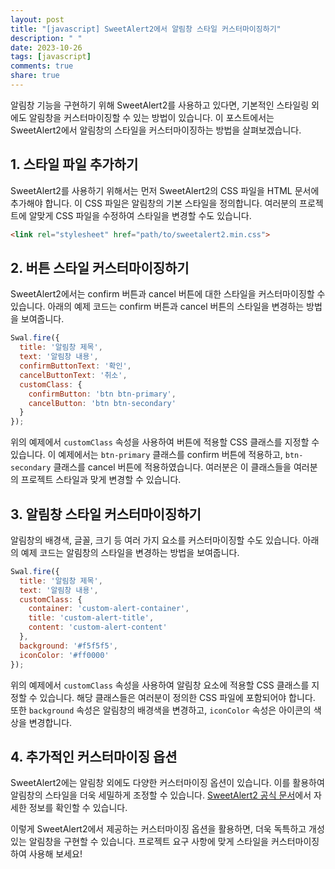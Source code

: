 ```yaml
---
layout: post
title: "[javascript] SweetAlert2에서 알림창 스타일 커스터마이징하기"
description: " "
date: 2023-10-26
tags: [javascript]
comments: true
share: true
---
```


알림창 기능을 구현하기 위해 SweetAlert2를 사용하고 있다면, 기본적인 스타일링 외에도 알림창을 커스터마이징할 수 있는 방법이 있습니다. 이 포스트에서는 SweetAlert2에서 알림창의 스타일을 커스터마이징하는 방법을 살펴보겠습니다.

## 1. 스타일 파일 추가하기

SweetAlert2를 사용하기 위해서는 먼저 SweetAlert2의 CSS 파일을 HTML 문서에 추가해야 합니다. 이 CSS 파일은 알림창의 기본 스타일을 정의합니다. 여러분의 프로젝트에 알맞게 CSS 파일을 수정하여 스타일을 변경할 수도 있습니다.

```html
<link rel="stylesheet" href="path/to/sweetalert2.min.css">
```

## 2. 버튼 스타일 커스터마이징하기

SweetAlert2에서는 confirm 버튼과 cancel 버튼에 대한 스타일을 커스터마이징할 수 있습니다. 아래의 예제 코드는 confirm 버튼과 cancel 버튼의 스타일을 변경하는 방법을 보여줍니다.

```javascript
Swal.fire({
  title: '알림창 제목',
  text: '알림창 내용',
  confirmButtonText: '확인',
  cancelButtonText: '취소',
  customClass: {
    confirmButton: 'btn btn-primary',
    cancelButton: 'btn btn-secondary'
  }
});
```

위의 예제에서 `customClass` 속성을 사용하여 버튼에 적용할 CSS 클래스를 지정할 수 있습니다. 이 예제에서는 `btn-primary` 클래스를 confirm 버튼에 적용하고, `btn-secondary` 클래스를 cancel 버튼에 적용하였습니다. 여러분은 이 클래스들을 여러분의 프로젝트 스타일과 맞게 변경할 수 있습니다.

## 3. 알림창 스타일 커스터마이징하기

알림창의 배경색, 글꼴, 크기 등 여러 가지 요소를 커스터마이징할 수도 있습니다. 아래의 예제 코드는 알림창의 스타일을 변경하는 방법을 보여줍니다.

```javascript
Swal.fire({
  title: '알림창 제목',
  text: '알림창 내용',
  customClass: {
    container: 'custom-alert-container',
    title: 'custom-alert-title',
    content: 'custom-alert-content'
  },
  background: '#f5f5f5',
  iconColor: '#ff0000'
});
```

위의 예제에서 `customClass` 속성을 사용하여 알림창 요소에 적용할 CSS 클래스를 지정할 수 있습니다. 해당 클래스들은 여러분이 정의한 CSS 파일에 포함되어야 합니다. 또한 `background` 속성은 알림창의 배경색을 변경하고, `iconColor` 속성은 아이콘의 색상을 변경합니다.

## 4. 추가적인 커스터마이징 옵션

SweetAlert2에는 알림창 외에도 다양한 커스터마이징 옵션이 있습니다. 이를 활용하여 알림창의 스타일을 더욱 세밀하게 조정할 수 있습니다. [SweetAlert2 공식 문서](https://sweetalert2.github.io/)에서 자세한 정보를 확인할 수 있습니다.

이렇게 SweetAlert2에서 제공하는 커스터마이징 옵션을 활용하면, 더욱 독특하고 개성 있는 알림창을 구현할 수 있습니다. 프로젝트 요구 사항에 맞게 스타일을 커스터마이징하여 사용해 보세요!